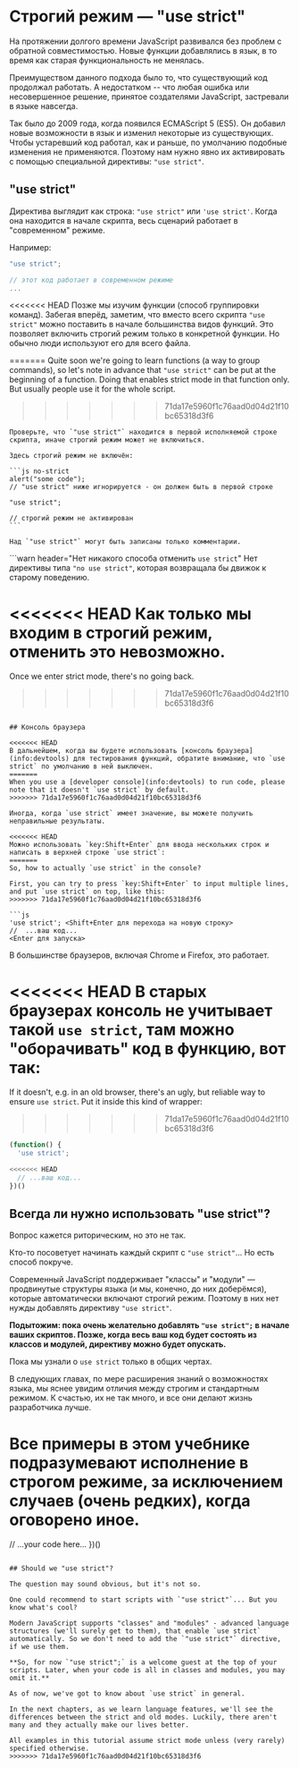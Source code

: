 # Строгий режим — "use strict"

На протяжении долгого времени JavaScript развивался без проблем с обратной совместимостью. Новые функции добавлялись в язык, в то время как старая функциональность не менялась.

Преимуществом данного подхода было то, что существующий код продолжал работать. А недостатком -- что любая ошибка или несовершенное решение, принятое создателями JavaScript, застревали в языке навсегда.

Так было до 2009 года, когда появился ECMAScript 5 (ES5). Он добавил новые возможности в язык и изменил некоторые из существующих. Чтобы устаревший код работал, как и раньше, по умолчанию подобные изменения не применяются. Поэтому нам нужно явно их активировать с помощью специальной директивы: `"use strict"`.

## "use strict"

Директива выглядит как строка: `"use strict"` или `'use strict'`. Когда она находится в начале скрипта, весь сценарий работает в "современном" режиме.

Например:

```js
"use strict";

// этот код работает в современном режиме
...
```

<<<<<<< HEAD
Позже мы изучим функции (способ группировки команд). Забегая вперёд, заметим, что вместо всего скрипта `"use strict"` можно поставить в начале большинства видов функций. Это позволяет включить строгий режим только в конкретной функции. Но обычно люди используют его для всего файла.

=======
Quite soon we're going to learn functions (a way to group commands), so let's note in advance that `"use strict"` can be put at the beginning of a function. Doing that enables strict mode in that function only. But usually people use it for the whole script.
>>>>>>> 71da17e5960f1c76aad0d04d21f10bc65318d3f6

````warn header="Убедитесь, что \"use strict\" находится в начале"
Проверьте, что `"use strict"` находится в первой исполняемой строке скрипта, иначе строгий режим может не включиться.

Здесь строгий режим не включён:

```js no-strict
alert("some code");
// "use strict" ниже игнорируется - он должен быть в первой строке

"use strict";

// строгий режим не активирован
```

Над `"use strict"` могут быть записаны только комментарии.
````

```warn header="Нет никакого способа отменить `use strict`"
Нет директивы типа `"no use strict"`, которая возвращала бы движок к старому поведению.

<<<<<<< HEAD
Как только мы входим в строгий режим, отменить это невозможно.
=======
Once we enter strict mode, there's no going back.
>>>>>>> 71da17e5960f1c76aad0d04d21f10bc65318d3f6
```

## Консоль браузера

<<<<<<< HEAD
В дальнейшем, когда вы будете использовать [консоль браузера](info:devtools) для тестирования функций, обратите внимание, что `use strict` по умолчанию в ней выключен.
=======
When you use a [developer console](info:devtools) to run code, please note that it doesn't `use strict` by default.
>>>>>>> 71da17e5960f1c76aad0d04d21f10bc65318d3f6

Иногда, когда `use strict` имеет значение, вы можете получить неправильные результаты.

<<<<<<< HEAD
Можно использовать `key:Shift+Enter` для ввода нескольких строк и написать в верхней строке `use strict`:
=======
So, how to actually `use strict` in the console?

First, you can try to press `key:Shift+Enter` to input multiple lines, and put `use strict` on top, like this:
>>>>>>> 71da17e5960f1c76aad0d04d21f10bc65318d3f6

```js
'use strict'; <Shift+Enter для перехода на новую строку>
//  ...ваш код...
<Enter для запуска>
```

В большинстве браузеров, включая Chrome и Firefox, это работает.

<<<<<<< HEAD
В старых браузерах консоль не учитывает такой `use strict`, там можно "оборачивать" код в функцию, вот так:
=======
If it doesn't, e.g. in an old browser, there's an ugly, but reliable way to ensure `use strict`. Put it inside this kind of wrapper:
>>>>>>> 71da17e5960f1c76aad0d04d21f10bc65318d3f6

```js
(function() {
  'use strict';

<<<<<<< HEAD
  // ...ваш код...
})()
```

## Всегда ли нужно использовать "use strict"?

Вопрос кажется риторическим, но это не так.

Кто-то посоветует начинать каждый скрипт с `"use strict"`... Но есть способ покруче.

Современный JavaScript поддерживает "классы" и "модули" — продвинутые структуры языка (и мы, конечно, до них доберёмся), которые автоматически включают строгий режим. Поэтому в них нет нужды добавлять директиву `"use strict"`.

**Подытожим: пока очень желательно добавлять `"use strict";` в начале ваших скриптов. Позже, когда весь ваш код будет состоять из классов и модулей, директиву можно будет опускать.**

Пока мы узнали о `use strict` только в общих чертах.

В следующих главах, по мере расширения знаний о возможностях языка, мы яснее увидим отличия между строгим и стандартным режимом. К счастью, их не так много, и все они делают жизнь разработчика лучше.

Все примеры в этом учебнике подразумевают исполнение в строгом режиме, за исключением случаев (очень редких), когда оговорено иное.
=======
  // ...your code here...
})()
```

## Should we "use strict"?

The question may sound obvious, but it's not so.

One could recommend to start scripts with `"use strict"`... But you know what's cool?

Modern JavaScript supports "classes" and "modules" - advanced language structures (we'll surely get to them), that enable `use strict` automatically. So we don't need to add the `"use strict"` directive, if we use them.

**So, for now `"use strict";` is a welcome guest at the top of your scripts. Later, when your code is all in classes and modules, you may omit it.**

As of now, we've got to know about `use strict` in general.

In the next chapters, as we learn language features, we'll see the differences between the strict and old modes. Luckily, there aren't many and they actually make our lives better.

All examples in this tutorial assume strict mode unless (very rarely) specified otherwise.
>>>>>>> 71da17e5960f1c76aad0d04d21f10bc65318d3f6
